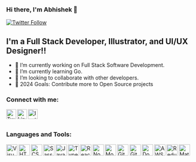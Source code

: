 ### Hi there, I'm Abhishek 👋

[![Twitter Follow](https://img.shields.io/twitter/follow/abhi3566?style=social)](https://twitter.com/abhi3566)

## I'm a Full Stack Developer, Illustrator, and UI/UX Designer!!

- 🔭 I’m currently working on Full Stack Software Development.
- 🌱 I’m currently learning Go.
- 👯 I’m looking to collaborate with other developers.
- 🥅 2024 Goals: Contribute more to Open Source projects
<!-- - ⚡ Fun fact: I love to ride -->

### Connect with me:

[<img align="left" alt="Twitter" width="26px" src="https://img.icons8.com/color/48/000000/twitter-squared.png" />][twitter]
[<img align="left" alt="LinkedIn" width="26px" src="https://img.icons8.com/color/48/000000/linkedin.png" />][linkedin]
[<img align="left" alt="Instagram" width="26px" src="https://img.icons8.com/fluent/48/000000/instagram-new.png" />][instagram]

<br />
<br />

### Languages and Tools:

<img align="left" alt="Visual Studio Code" width="30px" src="https://img.icons8.com/color/48/000000/visual-studio-code-insides.png" />
<img align="left" alt="HTML5" width="30px" src="https://img.icons8.com/color/48/000000/html-5.png" />
<img align="left" alt="CSS3" width="30px" src="https://img.icons8.com/color/48/000000/css3.png" />
<img align="left" alt="Sass" width="30px" src="https://img.icons8.com/color/48/000000/sass.png" />
<img align="left" alt="JavaScript" width="30px" src="https://img.icons8.com/color/48/000000/javascript.png" />
<img align="left" alt="TypeScript" width="30px" src="https://img.icons8.com/color/48/000000/typescript.png" />
<img align="left" alt="React" width="30px" src="https://img.icons8.com/color/48/000000/react-native.png" />
<img align="left" alt="Node.js" width="30px" src="https://img.icons8.com/color/48/000000/nodejs.png" />
<img align="left" alt="MongoDB" width="30px" src="https://img.icons8.com/color/48/000000/mongodb.png" />
<img align="left" alt="Git" width="30px" src="https://img.icons8.com/color/48/000000/git.png" />
<img align="left" alt="GitHub" width="30px" src="https://img.icons8.com/fluent/48/000000/github.png" />
<img align="left" alt="Docker" width="30px" src="https://img.icons8.com/color/48/000000/docker.png" />
<img align="left" alt="AWS" width="30px" src="https://img.icons8.com/color/48/000000/amazon-web-services.png" />
<img align="left" alt="Redux" width="30px" src="https://img.icons8.com/color/48/000000/redux.png" />
<img align="left" alt="Material-UI" width="30px" src="https://img.icons8.com/color/48/000000/material-ui.png" />


<br />
<br />

[twitter]: https://twitter.com/abhi3566
[instagram]: https://www.instagram.com/abhishekk_kashyap/
[linkedin]: https://www.linkedin.com/in/abhishek-kashyap-dev/
